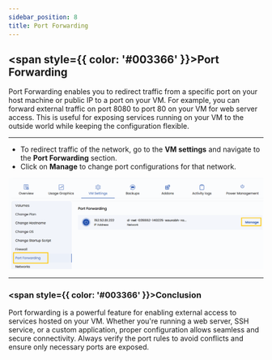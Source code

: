 ```yaml
---
sidebar_position: 8
title: Port Forwarding
---
```


## <span style={{ color: '#003366' }}>Port Forwarding</span>

Port Forwarding enables you to redirect traffic from a specific port on your host machine or public IP to a port on your VM. For example, you can forward external traffic on port 8080 to port 80 on your VM for web server access. This is useful for exposing services running on your VM to the outside world while keeping the configuration flexible.

----------

- To redirect traffic of the network, go to the **VM settings** and navigate to the **Port Forwarding** section.  
- Click on **Manage** to change port configurations for that network.

![Port Forwarding Configuration](../vmimages/vm-portforwading.png)

----------

### <span style={{ color: '#003366' }}>Conclusion</span>

Port forwarding is a powerful feature for enabling external access to services hosted on your VM. Whether you're running a web server, SSH service, or a custom application, proper configuration allows seamless and secure connectivity. Always verify the port rules to avoid conflicts and ensure only necessary ports are exposed.
